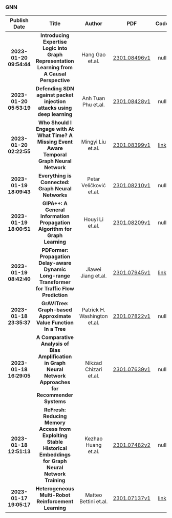 
### GNN
|Publish Date|Title|Author|PDF|Code|
| :---: | :---: | :---: | :---: | :---: |
|**2023-01-20 09:54:44**|**Introducing Expertise Logic into Graph Representation Learning from A   Causal Perspective**|Hang Gao et.al.|[2301.08496v1](http://arxiv.org/abs/2301.08496v1)|null|
|**2023-01-20 05:53:19**|**Defending SDN against packet injection attacks using deep learning**|Anh Tuan Phu et.al.|[2301.08428v1](http://arxiv.org/abs/2301.08428v1)|null|
|**2023-01-20 02:22:55**|**Who Should I Engage with At What Time? A Missing Event Aware Temporal   Graph Neural Network**|Mingyi Liu et.al.|[2301.08399v1](http://arxiv.org/abs/2301.08399v1)|[link](https://github.com/hit-ices/tnnls-mtgn)|
|**2023-01-19 18:09:43**|**Everything is Connected: Graph Neural Networks**|Petar Veličković et.al.|[2301.08210v1](http://arxiv.org/abs/2301.08210v1)|null|
|**2023-01-19 18:00:51**|**GIPA++: A General Information Propagation Algorithm for Graph Learning**|Houyi Li et.al.|[2301.08209v1](http://arxiv.org/abs/2301.08209v1)|null|
|**2023-01-19 08:42:40**|**PDFormer: Propagation Delay-aware Dynamic Long-range Transformer for   Traffic Flow Prediction**|Jiawei Jiang et.al.|[2301.07945v1](http://arxiv.org/abs/2301.07945v1)|[link](https://github.com/BUAABIGSCity/PDFormer)|
|**2023-01-18 23:35:37**|**GrAVITree: Graph-based Approximate Value Function In a Tree**|Patrick H. Washington et.al.|[2301.07822v1](http://arxiv.org/abs/2301.07822v1)|null|
|**2023-01-18 16:29:05**|**A Comparative Analysis of Bias Amplification in Graph Neural Network   Approaches for Recommender Systems**|Nikzad Chizari et.al.|[2301.07639v1](http://arxiv.org/abs/2301.07639v1)|null|
|**2023-01-18 12:51:13**|**ReFresh: Reducing Memory Access from Exploiting Stable Historical   Embeddings for Graph Neural Network Training**|Kezhao Huang et.al.|[2301.07482v2](http://arxiv.org/abs/2301.07482v2)|null|
|**2023-01-17 19:05:17**|**Heterogeneous Multi-Robot Reinforcement Learning**|Matteo Bettini et.al.|[2301.07137v1](http://arxiv.org/abs/2301.07137v1)|[link](https://github.com/proroklab/vectorizedmultiagentsimulator)|
